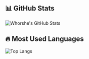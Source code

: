 ## 📊 GitHub Stats

![Whorshe's GitHub Stats](https://github-readme-stats.vercel.app/api?username=whorshe&show_icons=true&theme=radical)

## 🔥 Most Used Languages

![Top Langs](https://github-readme-stats.vercel.app/api/top-langs/?username=whorshe&layout=compact&theme=radical)
